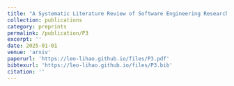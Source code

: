 ```yaml
---
title: "A Systematic Literature Review of Software Engineering Research on Jupyter Notebook"
collection: publications
category: preprints
permalink: /publication/P3
excerpt: ''
date: 2025-01-01
venue: 'arxiv'
paperurl: 'https://leo-lihao.github.io/files/P3.pdf'
bibtexurl: 'https://leo-lihao.github.io/files/P3.bib'
citation: ''
---
```

